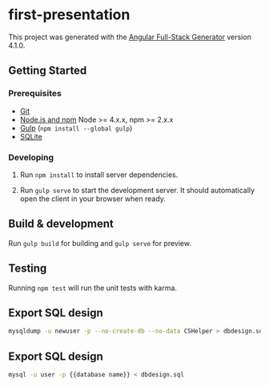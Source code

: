 # first-presentation

This project was generated with the [Angular Full-Stack Generator](https://github.com/DaftMonk/generator-angular-fullstack) version 4.1.0.

## Getting Started

### Prerequisites

- [Git](https://git-scm.com/)
- [Node.js and npm](nodejs.org) Node >= 4.x.x, npm >= 2.x.x
- [Gulp](http://gulpjs.com/) (`npm install --global gulp`)
- [SQLite](https://www.sqlite.org/quickstart.html)

### Developing

1. Run `npm install` to install server dependencies.

2. Run `gulp serve` to start the development server. It should automatically open the client in your browser when ready.

## Build & development

Run `gulp build` for building and `gulp serve` for preview.

## Testing

Running `npm test` will run the unit tests with karma.

## Export SQL design

```sh
mysqldump -u newuser -p --no-create-db --no-data CSHelper > dbdesign.sql
```

## Export SQL design

```sh
mysql -u user -p {{database name}} < dbdesign.sql
```